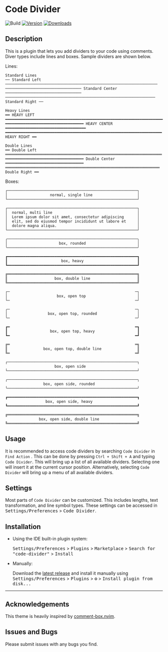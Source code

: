 # Code Divider

![Build](https://github.com/j-d-ha/Code-Divider/workflows/Build/badge.svg)
[![Version](https://img.shields.io/jetbrains/plugin/v/24705.svg)](https://plugins.jetbrains.com/plugin/24705)
[![Downloads](https://img.shields.io/jetbrains/plugin/d/24705.svg)](https://plugins.jetbrains.com/plugin/24705)

<!-- Plugin description -->

## Description

This is a plugin that lets you add dividers to your code using comments. Diver types include lines and boxes. Sample
dividers are shown below.

Lines:

```text
Standard Lines
── Standard Left ────────────────────────────────────────────────────────────────────
────────────────────────────────── Standard Center ──────────────────────────────────
─────────────────────────────────────────────────────────────────── Standard Right ──

Heavy Lines
━━ HEAVY LEFT ━━━━━━━━━━━━━━━━━━━━━━━━━━━━━━━━━━━━━━━━━━━━━━━━━━━━━━━━━━━━━━━━━━━━━━━
━━━━━━━━━━━━━━━━━━━━━━━━━━━━━━━━━━━ HEAVY CENTER ━━━━━━━━━━━━━━━━━━━━━━━━━━━━━━━━━━━━
━━━━━━━━━━━━━━━━━━━━━━━━━━━━━━━━━━━━━━━━━━━━━━━━━━━━━━━━━━━━━━━━━━━━━━ HEAVY RIGHT ━━

Double Lines
══ Double Left ══════════════════════════════════════════════════════════════════════
═══════════════════════════════════ Double Center ═══════════════════════════════════
═════════════════════════════════════════════════════════════════════ Double Right ══
```

Boxes:

```text
┌──────────────────────────────────────────────────────────┐
│                   normal, single line                    │
└──────────────────────────────────────────────────────────┘

┌──────────────────────────────────────────────────────────┐
│  normal, multi line                                      │
│  Lorem ipsum dolor sit amet, consectetur adipiscing      │
│  elit, sed do eiusmod tempor incididunt ut labore et     │
│  dolore magna aliqua.                                    │
└──────────────────────────────────────────────────────────┘

╭──────────────────────────────────────────────────────────╮
│                       box, rounded                       │
╰──────────────────────────────────────────────────────────╯

┏━━━━━━━━━━━━━━━━━━━━━━━━━━━━━━━━━━━━━━━━━━━━━━━━━━━━━━━━━━┓
┃                        box, heavy                        ┃
┗━━━━━━━━━━━━━━━━━━━━━━━━━━━━━━━━━━━━━━━━━━━━━━━━━━━━━━━━━━┛

╔══════════════════════════════════════════════════════════╗
║                     box, double line                     ║
╚══════════════════════════════════════════════════════════╝

┌─                                                        ─┐
│                      box, open top                       │
└─                                                        ─┘

╭─                                                        ─╮
│                  box, open top, rounded                  │
╰─                                                        ─╯

┏━                                                        ━┓
┃                   box, open top, heavy                   ┃
┗━                                                        ━┛

╔═                                                        ═╗
║                box, open top, double line                ║
╚═                                                        ═╝

┌──────────────────────────────────────────────────────────┐
                      box, open side
└──────────────────────────────────────────────────────────┘

╭──────────────────────────────────────────────────────────╮
                 box, open side, rounded
╰──────────────────────────────────────────────────────────╯

┏━━━━━━━━━━━━━━━━━━━━━━━━━━━━━━━━━━━━━━━━━━━━━━━━━━━━━━━━━━┓
                  box, open side, heavy
┗━━━━━━━━━━━━━━━━━━━━━━━━━━━━━━━━━━━━━━━━━━━━━━━━━━━━━━━━━━┛

╔══════════════════════════════════════════════════════════╗
               box, open side, double line
╚══════════════════════════════════════════════════════════╝

```

## Usage

It is recommended to access code dividers by searching `Code Divider` in `Find Action` . This can be done by
pressing `Ctrl + Shift + A` and
typing `Code Divider`. This will bring up a list of all available dividers. Selecting one will insert it at the current
cursor position. Alternatively, selecting `Code Divider` will bring up a menu of all available dividers.

## Settings

Most parts of `Code Divider` can be customized. This includes lengths, text transformation, and line symbol types. These
settings can be accessed in <kbd>Settings/Preferences</kbd> > <kbd>Code Divider</kbd>.

<!-- Plugin description end -->

## Installation

- Using the IDE built-in plugin system:

  <kbd>Settings/Preferences</kbd> > <kbd>Plugins</kbd> > <kbd>Marketplace</kbd> > <kbd>Search for "code-divider"</kbd> >
  <kbd>Install</kbd>

- Manually:

  Download the [latest release](https://github.com/j-d-ha/code-divider/releases/latest) and install it manually using
  <kbd>Settings/Preferences</kbd> > <kbd>Plugins</kbd> > <kbd>⚙️</kbd> > <kbd>Install plugin from disk...</kbd>

---

## Acknowledgements

This theme is heavily inspired by [comment-box.nvim](https://github.com/LudoPinelli/comment-box.nvim).

## Issues and Bugs

Please submit issues with any bugs you find. 
